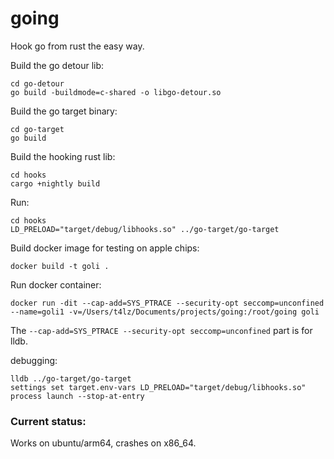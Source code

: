 # going
Hook go from rust the easy way.

Build the go detour lib:
```
cd go-detour
go build -buildmode=c-shared -o libgo-detour.so
```

Build the go target binary:
```
cd go-target
go build
```

Build the hooking rust lib:
```
cd hooks
cargo +nightly build
```

Run:
```
cd hooks
LD_PRELOAD="target/debug/libhooks.so" ../go-target/go-target
```

Build docker image for testing on apple chips:
```
docker build -t goli .
```

Run docker container:
```
docker run -dit --cap-add=SYS_PTRACE --security-opt seccomp=unconfined --name=goli1 -v=/Users/t4lz/Documents/projects/going:/root/going goli
```
The `--cap-add=SYS_PTRACE --security-opt seccomp=unconfined` part is for lldb.

debugging:
```
lldb ../go-target/go-target
settings set target.env-vars LD_PRELOAD="target/debug/libhooks.so"
process launch --stop-at-entry
```


### Current status:
Works on ubuntu/arm64, crashes on x86_64.

